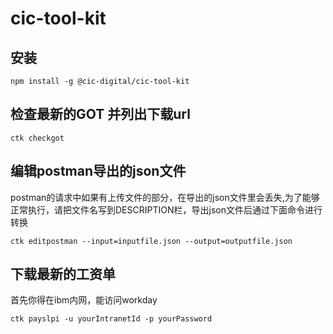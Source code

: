 # cic-tool-kit

##  安装
```
npm install -g @cic-digital/cic-tool-kit
```

##  检查最新的GOT 并列出下载url
```
ctk checkgot
```

##  编辑postman导出的json文件
postman的请求中如果有上传文件的部分，在导出的json文件里会丢失,为了能够正常执行，请把文件名写到DESCRIPTION栏，导出json文件后通过下面命令进行转换
```
ctk editpostman --input=inputfile.json --output=outputfile.json
```

##  下载最新的工资单
首先你得在ibm内网，能访问workday
```
ctk payslpi -u yourIntranetId -p yourPassword
```